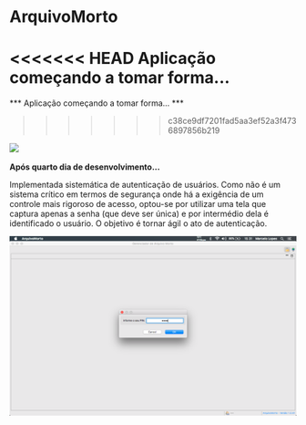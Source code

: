 # ArquivoMorto

<<<<<<< HEAD
**Aplicação começando a tomar forma...**
=======
*** Aplicação começando a tomar forma... ***
>>>>>>> c38ce9df7201fad5aa3ef52a3f4736897856b219

<img src="https://user-images.githubusercontent.com/1664608/76376049-14608b80-6326-11ea-98e7-ab402b29541c.png" width=700/>


**Após quarto dia de desenvolvimento...**

Implementada sistemática de autenticação de usuários. Como não é um sistema crítico em termos de segurança onde há a exigência de um controle mais rigoroso de acesso, optou-se por utilizar uma tela que captura apenas a senha (que deve ser única) e por intermédio dela é identificado o usuário. O objetivo é tornar ágil o ato de autenticação. 

<img src="prints/print20200314.png" width=700/>
